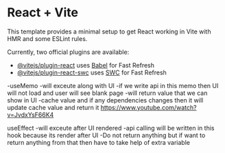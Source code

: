 # React + Vite

This template provides a minimal setup to get React working in Vite with HMR and some ESLint rules.

Currently, two official plugins are available:

- [@vitejs/plugin-react](https://github.com/vitejs/vite-plugin-react/blob/main/packages/plugin-react/README.md) uses [Babel](https://babeljs.io/) for Fast Refresh
- [@vitejs/plugin-react-swc](https://github.com/vitejs/vite-plugin-react-swc) uses [SWC](https://swc.rs/) for Fast Refresh

-useMemo
-will exceute along with UI
-if we write api in this memo then UI will not load and user will see blank page
-will return value that we can show in UI
-cache value and if any dependencies changes then it will update cache value and return it
https://www.youtube.com/watch?v=JvdxYsF66K4

useEffect
-will exceute after UI rendered
-api calling will be written in this hook because its render after UI
-Do not return anything but if want to return anything from that then have to take help of extra variable